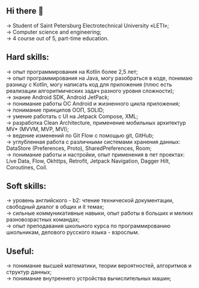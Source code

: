 ## Hi there 👋
-> Student of Saint Petersburg Electrotechnical University «LETI»;  
-> Сomputer science and engineering;  
-> 4 course out of 5, part-time education.

## Hard skills:
-> опыт программирования на Kotlin более 2,5 лет;  
-> опыт программирования на Java, могу разобраться в коде, понимаю разницу с Kotlin, могу написать код для приложения (плюс есть реализации алгоритмических задач разного уровня сложности);  
-> знание Android SDK, Android JetPack;  
-> понимание работы OC Android и жизненного цикла приложения;   
-> понимание принципов ООП, SOLID;  
-> умение работать с UI на Jetpack Compose, XML;    
-> разработка Clean Architecture, применение мобильных архитектур MV* (MVVM, MVP, MVI);  
-> ведение изменений по Git Flow с помощью git, GitHub;  
-> углубленная работа с различными системами хранения данных: DataStore (Preferences, Proto), SharedPreferences, Room;  
-> понимание работы и настройки, опыт применения в пет проектах: Live Data, Flow, Okhttps, Retrofit, Jetpack Navigation, Dagger Hilt, Coroutines, Coil.  

## Soft skills:
-> уровень английского - b2: чтение технической документации, свободный диалог в общих и it темах;  
-> сильные коммуникативные навыки, опыт работы в больших и мелких разновозрастных командах;  
-> опыт преподавания школьного курса по программированию школьникам, делового русского языка - взрослым.

## Useful:
-> понимание высшей математики, теории вероятностей, алгоритмов и структур данных;  
-> понимание внутреннего устройства вычислительных машин;  


<!--
**Xen1usss/Xen1usss** is a ✨ _special_ ✨ repository because its `README.md` (this file) appears on your GitHub profile.

Here are some ideas to get you started:

- 🔭 I’m currently working on ...
- 🌱 I’m currently learning ...
- 👯 I’m looking to collaborate on ...
- 🤔 I’m looking for help with ...
- 💬 Ask me about ...
- 📫 How to reach me: ...
- 😄 Pronouns: ...
- ⚡ Fun fact: ...
-->
